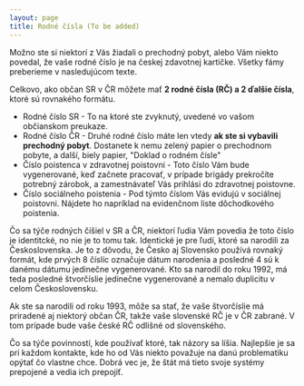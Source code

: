 ```yaml
---
layout: page
title: Rodné čísla (To be added)
---
```


Možno ste si niektorí z Vás žiadali o prechodný pobyt, alebo Vám niekto povedal, že vaše rodné číslo je na českej zdavotnej kartičke. Všetky fámy preberieme v nasledujúcom texte.

Celkovo, ako občan SR v ČR môžete mať **2 rodné čísla (RČ) a 2 ďalšie čísla**, ktoré sú rovnakého formátu.

* Rodné číslo SR - To na ktoré ste zvyknutý, uvedené vo vašom občianskom preukaze.
* Rodné číslo ČR - Druhé rodné číslo máte len vtedy **ak ste si vybavili prechodný pobyt**. Dostanete k nemu zelený papier o prechodnom pobyte, a další, biely papier, "Doklad o rodném čísle"
* Číslo poistenca v zdravotnej poistovni - Toto číslo Vám bude vygenerované, keď začnete pracovať, v prípade brigády prekročíte potrebný zárobok, a zamestnávateľ Vás prihlási do zdravotnej poistovne.
* Číslo sociálneho poistenia - Pod týmto číslom Vás evidujú v sociálnej poistovni. Nájdete ho napríklad na evidenčnom liste dôchodkového poistenia. 

Čo sa týče rodných číšiel v SR a ČR, niektorí ľudia Vám povedia že toto číslo je identitcké, no nie je to tomu tak. Identické je pre ľudí, ktoré sa narodili za Československa. Je to z dôvodu, že Česko aj Slovensko používá rovnaký formát, kde prvých 8 číslíc označuje dátum narodenia a posledné 4 sú k danému dátumu jedinečne vygenerované. Kto sa narodil do roku 1992, má teda posledné štvorčíslie jedinečne vygenerované a nemalo duplicitu v celom Československu.

Ak ste sa narodili od roku 1993, môže sa stať, že vaše štvorčíslie má priradené aj niektorý občan ČR, takže vaše slovenské RČ je v ČR zabrané. V tom prípade bude vaše české RČ odlišné od slovenského.

Čo sa týče povinností, kde používať ktoré, tak názory sa líšia. Najlepšie je sa pri každom kontakte, kde ho od Vás niekto považuje na danú problematiku opýtať čo vlastne chce. Dobrá vec je, že štát má tieto svoje systémy prepojené a vedia ich prepojiť.